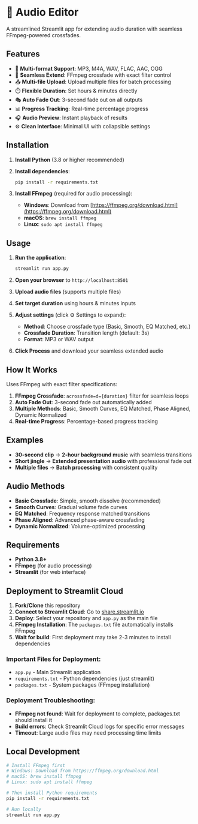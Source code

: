 # 🎵 Audio Editor

A streamlined Streamlit app for extending audio duration with seamless FFmpeg-powered crossfades.

## Features

- 🎵 **Multi-format Support**: MP3, M4A, WAV, FLAC, AAC, OGG
- 🔄 **Seamless Extend**: FFmpeg crossfade with exact filter control
- 📤 **Multi-file Upload**: Upload multiple files for batch processing
- ⏱️ **Flexible Duration**: Set hours & minutes directly
- 🎭 **Auto Fade Out**: 3-second fade out on all outputs
- 📊 **Progress Tracking**: Real-time percentage progress
- 🎧 **Audio Preview**: Instant playback of results
- ⚙️ **Clean Interface**: Minimal UI with collapsible settings

## Installation

1. **Install Python** (3.8 or higher recommended)

2. **Install dependencies**:
   ```bash
   pip install -r requirements.txt
   ```

3. **Install FFmpeg** (required for audio processing):
   - **Windows**: Download from [https://ffmpeg.org/download.html](https://ffmpeg.org/download.html)
   - **macOS**: `brew install ffmpeg`
   - **Linux**: `sudo apt install ffmpeg`

## Usage

1. **Run the application**:
   ```bash
   streamlit run app.py
   ```

2. **Open your browser** to `http://localhost:8501`

3. **Upload audio files** (supports multiple files)

4. **Set target duration** using hours & minutes inputs

5. **Adjust settings** (click ⚙️ Settings to expand):
   - **Method**: Choose crossfade type (Basic, Smooth, EQ Matched, etc.)
   - **Crossfade Duration**: Transition length (default: 3s)
   - **Format**: MP3 or WAV output

6. **Click Process** and download your seamless extended audio

## How It Works

Uses FFmpeg with exact filter specifications:

1. **FFmpeg Crossfade**: `acrossfade=d={duration}` filter for seamless loops
2. **Auto Fade Out**: 3-second fade out automatically added
3. **Multiple Methods**: Basic, Smooth Curves, EQ Matched, Phase Aligned, Dynamic Normalized
4. **Real-time Progress**: Percentage-based progress tracking

## Examples

- **30-second clip** → **2-hour background music** with seamless transitions
- **Short jingle** → **Extended presentation audio** with professional fade out
- **Multiple files** → **Batch processing** with consistent quality

## Audio Methods

- **Basic Crossfade**: Simple, smooth dissolve (recommended)
- **Smooth Curves**: Gradual volume fade curves
- **EQ Matched**: Frequency response matched transitions
- **Phase Aligned**: Advanced phase-aware crossfading
- **Dynamic Normalized**: Volume-optimized processing

## Requirements

- **Python 3.8+**
- **FFmpeg** (for audio processing)
- **Streamlit** (for web interface)

## Deployment to Streamlit Cloud

1. **Fork/Clone** this repository
2. **Connect to Streamlit Cloud**: Go to [share.streamlit.io](https://share.streamlit.io)
3. **Deploy**: Select your repository and `app.py` as the main file
4. **FFmpeg Installation**: The `packages.txt` file automatically installs FFmpeg
5. **Wait for build**: First deployment may take 2-3 minutes to install dependencies

### Important Files for Deployment:
- `app.py` - Main Streamlit application
- `requirements.txt` - Python dependencies (just streamlit)
- `packages.txt` - System packages (FFmpeg installation)

### Deployment Troubleshooting:
- **FFmpeg not found**: Wait for deployment to complete, packages.txt should install it
- **Build errors**: Check Streamlit Cloud logs for specific error messages
- **Timeout**: Large audio files may need processing time limits

## Local Development

```bash
# Install FFmpeg first
# Windows: Download from https://ffmpeg.org/download.html
# macOS: brew install ffmpeg
# Linux: sudo apt install ffmpeg

# Then install Python requirements
pip install -r requirements.txt

# Run locally
streamlit run app.py
```